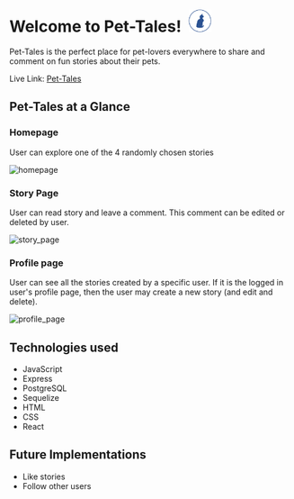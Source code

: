 # Welcome to Pet-Tales! &nbsp;<a href="https://pet-tales.onrender.com/"><img src="https://raw.githubusercontent.com/gobugi/pet-tales/main/frontend/public/favicon.ico" width="40" height="40"/></a>

Pet-Tales is the perfect place for pet-lovers everywhere to share and comment on fun stories about their pets. 

Live Link: [Pet-Tales](https://pet-tales.onrender.com/)


## Pet-Tales at a Glance

### Homepage
User can explore one of the 4 randomly chosen stories

![homepage](https://user-images.githubusercontent.com/80723197/142186255-b1a27b45-2000-4309-a440-f6eec412896f.gif)

### Story Page
User can read story and leave a comment.  This comment can be edited or deleted by user.

![story_page](https://user-images.githubusercontent.com/80723197/142188453-191699fa-9c81-495b-8e1c-c2f0e9d0c68a.gif)

### Profile page
User can see all the stories created by a specific user.  If it is the logged in user's profile page, then the user may create a new story (and edit and delete).

![profile_page](https://user-images.githubusercontent.com/80723197/142190958-3a65461f-da49-4586-a2db-bb118b1144c3.gif)

## Technologies used
* JavaScript
* Express
* PostgreSQL
* Sequelize
* HTML
* CSS
* React

## Future Implementations
- Like stories
- Follow other users
